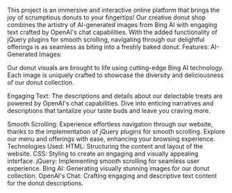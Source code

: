 This project is an immersive and interactive online platform that brings the joy of scrumptious donuts to your fingertips! Our creative donut shop combines the artistry of AI-generated images from Bing AI with engaging text crafted by OpenAI's chat capabilities. With the added functionality of jQuery plugins for smooth scrolling, navigating through our delightful offerings is as seamless as biting into a freshly baked donut.
Features:
AI-Generated Images:

Our donut visuals are brought to life using cutting-edge Bing AI technology. Each image is uniquely crafted to showcase the diversity and deliciousness of our donut collection.

Engaging Text:
The descriptions and details about our delectable treats are powered by OpenAI's chat capabilities. Dive into enticing narratives and descriptions that tantalize your taste buds and leave you craving more.

Smooth Scrolling:
Experience effortless navigation through our website, thanks to the implementation of jQuery plugins for smooth scrolling. Explore our menu and offerings with ease, enhancing your browsing experience.
Technologies Used:
    HTML: Structuring the content and layout of the website.
    CSS: Styling to create an engaging and visually appealing interface.
    jQuery: Implementing smooth scrolling for seamless user experience.
    Bing AI: Generating visually stunning images for our donut collection.
    OpenAI's Chat: Crafting engaging and descriptive text content for the donut descriptions.

